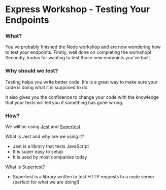 # Express Workshop - Testing Your Endpoints

### What?
You've probably finished the Node workshop and are now wondering how to test your endpoints. Firstly, well done on completing the workshop! Secondly, kudos for wanting to test those new endpoints you've built.

### Why should we test?
Testing helps you write better code. It's is a great way to make sure your code is doing what it is supposed to do.

It also gives you the confidence to change your code with the knowledge that your tests will tell you if something has gone wrong.

### How?
We will be using [Jest](https://jestjs.io/docs/en/getting-started.html) and [Supertest](https://www.npmjs.com/package/supertest).

What is Jest and why are we using it? 
- Jest is a library that tests JavaScript
- It is super easy to setup
- It is used by most companies today

What is Supertest?
- Supertest is a library written to test HTTP requests to a node server (perfect for what we are doing!)